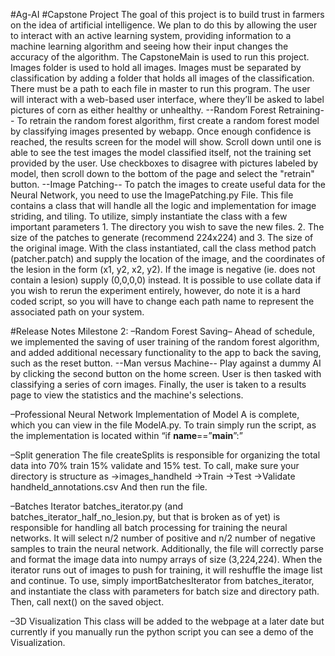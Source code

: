 #Ag-AI
#Capstone Project
The goal of this project is to build trust in farmers on the idea of artificial intelligence. We plan to do this by allowing the user to interact with an active learning system, providing information to a machine learning algorithm and seeing how their input changes the accuracy of the algorithm.
The CapstoneMain is used to run this project. Images folder is used to hold all images. Images must be separated by classification by adding a folder that holds all images of the classification. There must be a path to each file in master to run this program.
The user will interact with a web-based user interface, where they’ll be asked to label pictures of corn as either healthy or unhealthy.
--Random Forest Retraining-- To retrain the random forest algorithm, first create a random forest model by classifying images presented by webapp. Once enough confidence is reached, the results screen for the model will show. Scroll down until one is able to see the test images the model classified itself, not the training set provided by the user. Use checkboxes to disagree with pictures labeled by model, then scroll down to the bottom of the page and select the "retrain" button.
--Image Patching-- To patch the images to create useful data for the Neural Network, you need to use the ImagePatching.py File. This file contains a class that will handle all the logic and implementation for image striding, and tiling. To utilize, simply instantiate the class with a few important parameters 1. The directory you wish to save the new files. 2. The size of the patches to generate (recommend 224x224) and 3. The size of the original image.
With the class instantiated, call the class method patch (patcher.patch) and supply the location of the image, and the coordinates of the lesion in the form (x1, y2, x2, y2). If the image is negative (ie. does not contain a lesion) supply (0,0,0,0) instead.
It is possible to use collate data if you wish to rerun the experiment entirely, however, do note it is a hard coded script, so you will have to change each path name to represent the associated path on your system.

#Release Notes Milestone 2:
–Random Forest Saving–
Ahead of schedule, we implemented the saving of user training of the random forest algorithm, and added additional necessary functionality to the app to back the saving, such as the reset button.
--Man versus Machine--
Play against a dummy AI by clicking the second button on the home screen.
User is then tasked with classifying a series of corn images.
Finally, the user is taken to a results page to view the statistics and the machine's selections. 

–Professional Neural Network 
Implementation of Model A is complete, which you can view in the file ModelA.py. To train simply run the script, as the implementation is located within “if __name__==”__main__”:”

–Split generation
The file createSplits is responsible for organizing the total data into 70% train 15% validate and 15% test. To call, make sure your directory is structure as 
→images_handheld
→Train
→Test
→Validate
handheld_annotations.csv
And then run the file. 

–Batches Iterator
batches_iterator.py (and batches_iterator_half_no_lesion.py, but that is broken as of yet) is responsible for handling all batch processing for training the neural networks. It will select n/2 number of positive and n/2 number of negative samples to train the neural network. Additionally, the file will correctly parse and format the image data into numpy arrays of size (3,224,224). When the iterator runs out of images to push for training, it will reshuffle the image list and continue. To use, simply importBatchesIterator from batches_iterator, and instantiate the class with parameters for batch size and directory path. Then, call next() on the saved object.  

–3D Visualization This class will be added to the webpage at a later date but currently if you manually run the python script you can see a demo of the Visualization.

